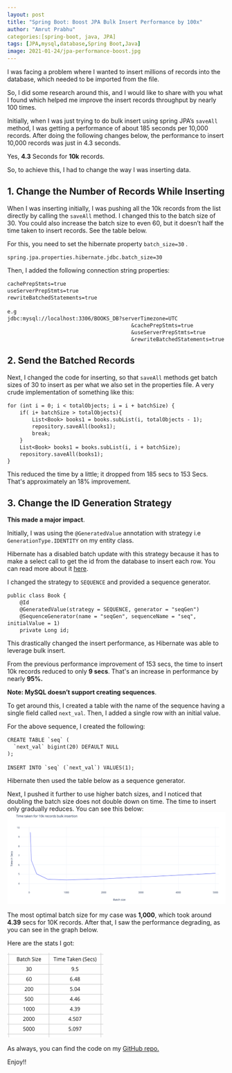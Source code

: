 ```yaml
---
layout: post
title: "Spring Boot: Boost JPA Bulk Insert Performance by 100x"
author: "Amrut Prabhu"
categories:[spring-boot, java, JPA]
tags: [JPA,mysql,database,Spring Boot,Java]
image: 2021-01-24/jpa-performance-boost.jpg
---
```


I was facing a problem where I wanted to insert millions of records into the database, which needed to be imported from the file.

So, I did some research around this, and I would like to share with you what I found which helped me improve the insert records throughput by nearly 100 times.

Initially, when I was just trying to do bulk insert using spring JPA’s  `saveAll`  method, I was getting a performance of about 185 seconds per 10,000 records. After doing the following changes below, the performance to insert 10,000 records was just in 4.3 seconds.

Yes,  **4.3**  Seconds for  **10k**  records.

So, to achieve this, I had to change the way I was inserting data.

## 1. Change the Number of Records While Inserting

When I was inserting initially, I was pushing all the 10k records from the list directly by calling the  `saveAll`  method. I changed this to the batch size of 30. You could also increase the batch size to even 60, but it doesn’t half the time taken to insert records. See the table below.

For this, you need to set the hibernate property  `batch_size=30` .

	spring.jpa.properties.hibernate.jdbc.batch_size=30
Then, I added the following connection string properties:

	cachePrepStmts=true
	useServerPrepStmts=true
	rewriteBatchedStatements=true

	e.g
	jdbc:mysql://localhost:3306/BOOKS_DB?serverTimezone=UTC
											&cachePrepStmts=true
											&useServerPrepStmts=true
											&rewriteBatchedStatements=true

## **2. Send the Batched Records**

Next, I changed the code for inserting, so that  `saveAll`  methods get batch sizes of 30 to insert as per what we also set in the properties file. A very crude implementation of something like this:

	for (int i = 0; i < totalObjects; i = i + batchSize) {
	    if( i+ batchSize > totalObjects){
	        List<Book> books1 = books.subList(i, totalObjects - 1);
	        repository.saveAll(books1);
	        break;
	    }
	    List<Book> books1 = books.subList(i, i + batchSize);
	    repository.saveAll(books1);
	}

This reduced the time by a little; it dropped from 185 secs to 153 Secs. That's approximately an 18% improvement.

## **3. Change the ID Generation Strategy**

**This made a major impact**.

Initially, I was using the  `@GeneratedValue`  annotation with strategy i.e  `GenerationType.IDENTITY`  on my entity class.

Hibernate has a disabled batch update with this strategy because it has to make a select call to get the id from the database to insert each row. You can read more about it  [here](https://docs.jboss.org/hibernate/orm/4.3/manual/en-US/html/ch15.html).

I changed the strategy to  `SEQUENCE`  and provided a sequence generator.

	public class Book {
	    @Id
	    @GeneratedValue(strategy = SEQUENCE, generator = "seqGen")
	    @SequenceGenerator(name = "seqGen", sequenceName = "seq", initialValue = 1)
	    private Long id;

This drastically changed the insert performance, as Hibernate was able to leverage bulk insert.

From the previous performance improvement of 153 secs, the time to insert 10k records reduced to only  **9 secs**. That's an increase in performance by nearly  **95%.**

**Note: MySQL doesn’t support creating sequences**.

To get around this, I created a table with the name of the sequence having a single field called  `next_val`. Then, I added a single row with an initial value.

For the above sequence, I created the following:

	CREATE TABLE `seq` (
	  `next_val` bigint(20) DEFAULT NULL
	);

	INSERT INTO `seq` (`next_val`) VALUES(1);
Hibernate then used the table below as a sequence generator.

Next, I pushed it further to use higher batch sizes, and I noticed that doubling the batch size does not double down on time. The time to insert only gradually reduces. You can see this below:
![jpa-insert-performance-statistics](/assets/img/2021-01-24/stats.png)

The most optimal batch size for my case was  **1,000**,  which took around  **4.39**  secs for 10K records. After that, I saw the performance degrading, as you can see in the graph below.

Here are the stats I got:

![jpa-insert-performance-statistics](/assets/img/2021-01-24/stats-table.png)

As always, you can find the code on my [GitHub repo.](https://github.com/amrutprabhu/spring-boot-jpa-bulk-insert-performance)

Enjoy!!
